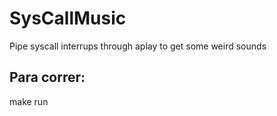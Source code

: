 # SysCallMusic
Pipe syscall interrups through aplay to get some weird sounds

## Para correr:  

make run
